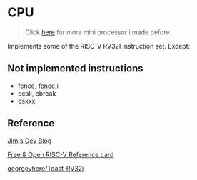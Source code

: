 # CPU

> Click [here](https://github.com/ei9/cheat_sheet#project) for more mini processor i made before.

Implements some of the RISC-V RV32I instruction set. Except:

## Not implemented instructions
- fence, fence.i
- ecall, ebreak
- csxxx

## Reference
[Jim's Dev Blog](https://tclin914.github.io/categories/RISC-V/)

[Free & Open RISC-V Reference card](https://www.cl.cam.ac.uk/teaching/1617/ECAD+Arch/files/docs/RISCVGreenCardv8-20151013.pdf)

[georgeyhere/Toast-RV32i](https://github.com/georgeyhere/Toast-RV32i)
